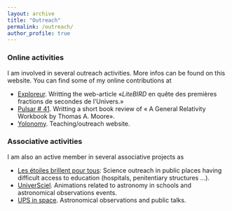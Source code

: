 ```yaml
---
layout: archive
title: "Outreach"
permalink: /outreach/
author_profile: true
---
```


### Online activities

I am involved in several outreach activities. More infos can be found on this website. You can find some of my online contributions at
- [Exploreur](https://exploreur.univ-toulouse.fr/litebird-en-quete-des-premieres-fractions-de-secondes-de-lunivers). Writting the web-article «$LiteBIRD$ en quête des premières fractions de secondes de l’Univers.»
- [Pulsar \# 41](https://www.nfist.pt/pulsar/pulsar41). Writting a short book review of « A General Relativity Workbook by Thomas A. Moore».
- [Yolonomy](https://yolonomy.github.io). Teaching/outreach website.


### Associative activities

I am also an active member in several associative projects as
- [Les étoiles brillent pour tous](http://ebpt.fr/association/): Science outreach in public places having difficult access to education (hospitals, penitentiary structures …).
- [UniverSciel](https://www.google.com/search?client=opera&q=Universciel&sourceid=opera&ie=UTF-8&oe=UTF-8). Animations related to astronomy in schools and astronomical observations events.
- [UPS in space](https://www.upsinspace.com). Astronomical observations and public talks.
